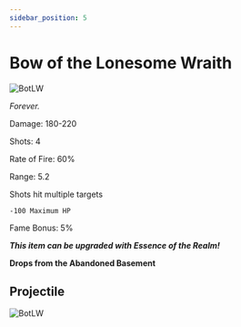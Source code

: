 ```yaml
---
sidebar_position: 5
---
```


# Bow of the Lonesome Wraith

![BotLW](https://vwiki.valorserver.com/api/item/picture/bow%20of%20the%20lonesome%20wraith)

<i>Forever.</i>

Damage: 180-220

Shots: 4

Rate of Fire: 60%

Range: 5.2

Shots hit multiple targets

    -100 Maximum HP
    
Fame Bonus: 5%

***This item can be upgraded with Essence of the Realm!***

**Drops from the Abandoned Basement**

## Projectile
![BotLW](https://cdn.discordapp.com/attachments/953134990428868629/981402992181932032/lonesomewraith.gif)

